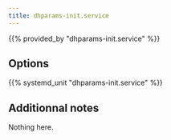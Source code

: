 ```yaml
---
title: dhparams-init.service
---
```


{{% provided_by "dhparams-init.service" %}}

## Options

{{% systemd_unit "dhparams-init.service" %}}

## Additionnal notes

Nothing here.